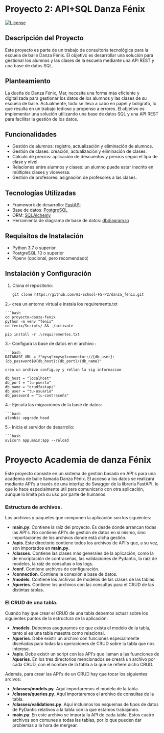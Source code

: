# Proyecto 2: API+SQL Danza Fénix

[![License](https://img.shields.io/badge/license-MIT-blue.svg)](LICENSE)

## Descripción del Proyecto

Este proyecto es parte de un trabajo de consultoría tecnológica para la escuela de baile Danza Fénix. El objetivo es desarrollar una solución para gestionar los alumnos y las clases de la escuela mediante una API REST y una base de datos SQL.

## Planteamiento

La dueña de Danza Fénix, Mar, necesita una forma más eficiente y digitalizada para gestionar los datos de los alumnos y las clases de su escuela de baile. Actualmente, todo se lleva a cabo en papel y bolígrafo, lo que resulta en un trabajo tedioso y propenso a errores. El objetivo es implementar una solución utilizando una base de datos SQL y una API REST para facilitar la gestión de los datos.

## Funcionalidades

- Gestión de alumnos: registro, actualización y eliminación de alumnos.
- Gestión de clases: creación, actualización y eliminación de clases.
- Cálculo de precios: aplicación de descuentos y precios según el tipo de clase y nivel.
- Relaciones entre alumnos y clases: un alumno puede estar inscrito en múltiples clases y viceversa.
- Gestión de profesores: asignación de profesores a las clases.

## Tecnologías Utilizadas

- Framework de desarrollo: [FastAPI](https://fastapi.tiangolo.com/)
- Base de datos: [PostgreSQL](https://www.postgresql.org/)
- ORM: [SQLAlchemy](https://www.sqlalchemy.org/)
- Herramienta de diagrama de base de datos: [dbdiagram.io](https://dbdiagram.io/)

## Requisitos de Instalación

- Python 3.7 o superior
- PostgreSQL 10 o superior
- Pipenv (opcional, pero recomendado)

## Instalación y Configuración

1. Clona el repositorio:

   ```bash
   git clone https://github.com/AI-School-F5-P2/danza_fenix.git


2.- crea un entorno virtual e instala los requirements.txt

    ```bash
    cd proyecto-danza-fenix
    python -m venv "fenix"  
    cd fenix/Scripts/ && ./activate

    pip install -r .\requirementes.txt  

3.- Configura la base de datos en el archivo :

    ```bash
    DATABASE_URL = f"mysql+mysqlconnector://{db_user}:{db_password}@{db_host}:{db_port}/{db_name}"

    crea un archivo config.py y rellan la sig informacion

    db_host = "localhost"
    db_port = "tu-puerto"
    db_name = "crudfastapi"
    db_user = "tu-usuario"
    db_password = "tu-contraseña"


4.- Ejecuta las migraciones de la base de datos:

    ```bash
    alembic upgrade head

5.- Inicia el servidor de desarrollo:

    ```bash    
    uvicorn app.main:app --reload
# Proyecto Academia de danza Fénix

Este proyecto consiste en un sistema de gestión basado en API's para una academia de baile llamada Danza Fénix.
El acceso a los datos se realizará mediante API's a través de una interfaz de Swagger de la librería FastAPI, lo que lo hace especialmente útil para comunicarlo con otra aplicación, aunque lo limita pra su uso por parte de humanos.

### Estructura de archivos.
Los archivos y paquetes que componen la aplicación son los siguientes:
- **main.py**. Contiene la raíz del proyecto. Es desde donde arrancan todas las API's. No contiene API's de gestión de datos en sí mismo, sino importaciones de los archivos donde está dicha gestión.
- **/apis**. Este directorio contiene todos los archivos de API's que, a su vez, son importados en **main.py**.
- **/classes**. Contiene las clases más generales de la aplicación, como la de encriptación de contraseñas, las validaciones de Pydantic, la raíz de modelos, la raíz de consultas o los logs.
- **/conf**. Contiene archivos de configuración.
- **/connection**. Contiene la conexión a base de datos.
- **/models**. Contiene los archivos de modelos de las clases de las tablas.
- **/queries**. Contiene los archivos con las consultas para el CRUD de las distintas tablas.

### El CRUD de una tabla.
Cuando hay que crear el CRUD de una tabla debemos actuar sobre los siguientes puntos de la estructura de la aplicación:
- **/models**. Debemos asegurarnos de que exista el modelo de la tabla, tanto si es una tabla maestra como relacional.
- **/queries**. Debe existir un archivo con funciones especialmente diseñadas para todas las operaciones de CRUD sobre la tabla que nos interese.
- **/apis**. Debe existir un script con las API's que llaman a las fuunciones de **/queries**.
En los tres directorios mencionados se creará un archivo por cada CRUD, con el nombre de la tabla a la que se refiere dicho CRUD.

Además, para crear las API's de un CRUD hay que tocar los siguientes arcivos:
- **/classes/models.py**. Aquí importaremos el modelo de la tabla.
- **/classes/queries.py**. Aquí importaremos el archivo de consultas de la tabla.
- **/classes/validations.py**. Aquí incluimos los esquemas de tipos de datos de PyDantic relativos a la tabla con la que estamos trabajando.
- **main.py**. En este archivo se importa la API de cada tabla.
Estos cuatro archivos son comunes a todas las tablas, por lo que pueden dar problemas a la hora de mergear.


